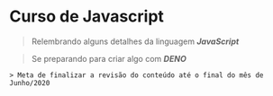 # Curso de Javascript

> Relembrando alguns detalhes da linguagem **_JavaScript_**

> Se preparando para criar algo com **_DENO_** 


```
> Meta de finalizar a revisão do conteúdo até o final do mês de Junho/2020
```